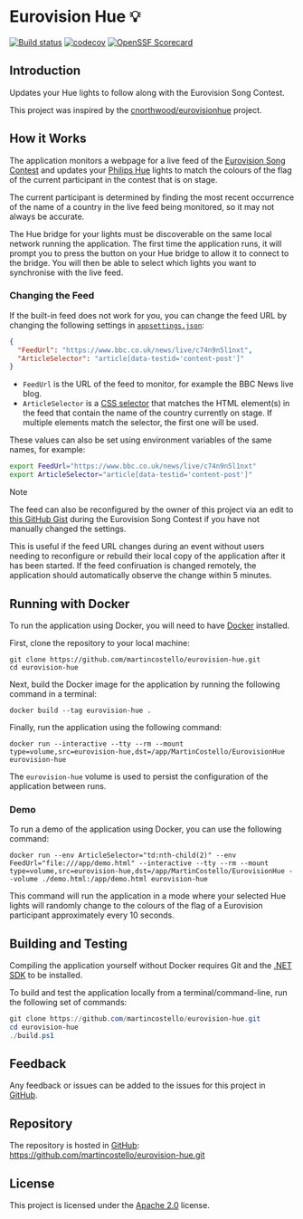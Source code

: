 # Eurovision Hue 💡

[![Build status][build-badge]][build-status]
[![codecov][coverage-badge]][coverage-report]
[![OpenSSF Scorecard][scorecard-badge]][scorecard-report]

## Introduction

Updates your Hue lights to follow along with the Eurovision Song Contest.

This project was inspired by the [cnorthwood/eurovisionhue][inspiration] project.

## How it Works

The application monitors a webpage for a live feed of the [Eurovision Song Contest][eurovision]
and updates your [Philips Hue][philips-hue] lights to match the colours of the flag of the current
participant in the contest that is on stage.

The current participant is determined by finding the most recent occurrence of the name
of a country in the live feed being monitored, so it may not always be accurate.

The Hue bridge for your lights must be discoverable on the same local network running
the application. The first time the application runs, it will prompt you to press the
button on your Hue bridge to allow it to connect to the bridge. You will then be able to
select which lights you want to synchronise with the live feed.

### Changing the Feed

If the built-in feed does not work for you, you can change the feed URL by changing the
following settings in [`appsettings.json`][appsettings]:

```json
{
  "FeedUrl": "https://www.bbc.co.uk/news/live/c74n9n5l1nxt",
  "ArticleSelector": "article[data-testid='content-post']"
}
```

- `FeedUrl` is the URL of the feed to monitor, for example the BBC News live blog.
- `ArticleSelector` is a [CSS selector][css-selector] that matches the HTML element(s) in
  the feed that contain the name of the country currently on stage. If multiple elements
  match the selector, the first one will be used.

These values can also be set using environment variables of the same names, for example:

```sh
export FeedUrl="https://www.bbc.co.uk/news/live/c74n9n5l1nxt"
export ArticleSelector="article[data-testid='content-post']"
```

> [!NOTE]
> The feed can also be reconfigured by the owner of this project via an edit to
> [this GitHub Gist](https://gist.github.com/martincostello/5ac0a49cd687c073ec09f4172c37185f)
> during the Eurovision Song Contest if you have not manually changed the settings.
>
> This is useful if the feed URL changes during an event without users needing to reconfigure
> or rebuild their local copy of the application after it has been started. If the feed confiruation
> is changed remotely, the application should automatically observe the change within 5 minutes.

## Running with Docker

To run the application using Docker, you will need to have [Docker][docker] installed.

First, clone the repository to your local machine:

```terminal
git clone https://github.com/martincostello/eurovision-hue.git
cd eurovision-hue
```

Next, build the Docker image for the application by running the following command in a terminal:

```terminal
docker build --tag eurovision-hue .
```

Finally, run the application using the following command:

```terminal
docker run --interactive --tty --rm --mount type=volume,src=eurovision-hue,dst=/app/MartinCostello/EurovisionHue eurovision-hue
```

The `eurovision-hue` volume is used to persist the configuration of the application between runs.

### Demo

To run a demo of the application using Docker, you can use the following command:

```terminal
docker run --env ArticleSelector="td:nth-child(2)" --env FeedUrl="file:///app/demo.html" --interactive --tty --rm --mount type=volume,src=eurovision-hue,dst=/app/MartinCostello/EurovisionHue --volume ./demo.html:/app/demo.html eurovision-hue
```

This command will run the application in a mode where your selected Hue lights will randomly change
to the colours of the flag of a Eurovision participant approximately every 10 seconds.

## Building and Testing

Compiling the application yourself without Docker requires Git and the [.NET SDK][dotnet-sdk] to be installed.

To build and test the application locally from a terminal/command-line, run the
following set of commands:

```powershell
git clone https://github.com/martincostello/eurovision-hue.git
cd eurovision-hue
./build.ps1
```

## Feedback

Any feedback or issues can be added to the issues for this project in [GitHub][issues].

## Repository

The repository is hosted in [GitHub][repo]: <https://github.com/martincostello/eurovision-hue.git>

## License

This project is licensed under the [Apache 2.0][license] license.

[appsettings]: https://github.com/martincostello/eurovision-hue/blob/f64127b29cb633f1cab383f9f620724efdc97ccc/src/EurovisionHue/appsettings.json
[build-badge]: https://github.com/martincostello/eurovision-hue/actions/workflows/build.yml/badge.svg?branch=main&event=push
[build-status]: https://github.com/martincostello/eurovision-hue/actions?query=workflow%3Abuild+branch%3Amain+event%3Apush "Continuous Integration for this project"
[coverage-badge]: https://codecov.io/gh/martincostello/eurovision-hue/branch/main/graph/badge.svg
[coverage-report]: https://codecov.io/gh/martincostello/eurovision-hue "Code coverage report for this project"
[css-selector]: https://developer.mozilla.org/en-US/docs/Web/CSS/CSS_selectors "CSS Selectors on MDN"
[docker]: https://www.docker.com/get-started/ "Get started with Docker"
[dotnet-sdk]: https://dotnet.microsoft.com/download "Download the .NET SDK"
[eurovision]: https://eurovision.tv/ "Eurovision Song Contest"
[inspiration]: https://github.com/cnorthwood/eurovisionhue "Eurovision Hue by cnorthwood on GitHub"
[issues]: https://github.com/martincostello/eurovision-hue/issues "Issues for this project on GitHub.com"
[license]: https://www.apache.org/licenses/LICENSE-2.0.txt "The Apache 2.0 license"
[philips-hue]: https://www.philips-hue.com/ "Philips Hue"
[repo]: https://github.com/martincostello/eurovision-hue "This project on GitHub.com"
[scorecard-badge]: https://api.securityscorecards.dev/projects/github.com/martincostello/eurovision-hue/badge
[scorecard-report]: https://securityscorecards.dev/viewer/?uri=github.com/martincostello/eurovision-hue "OpenSSF Scorecard for this project"
